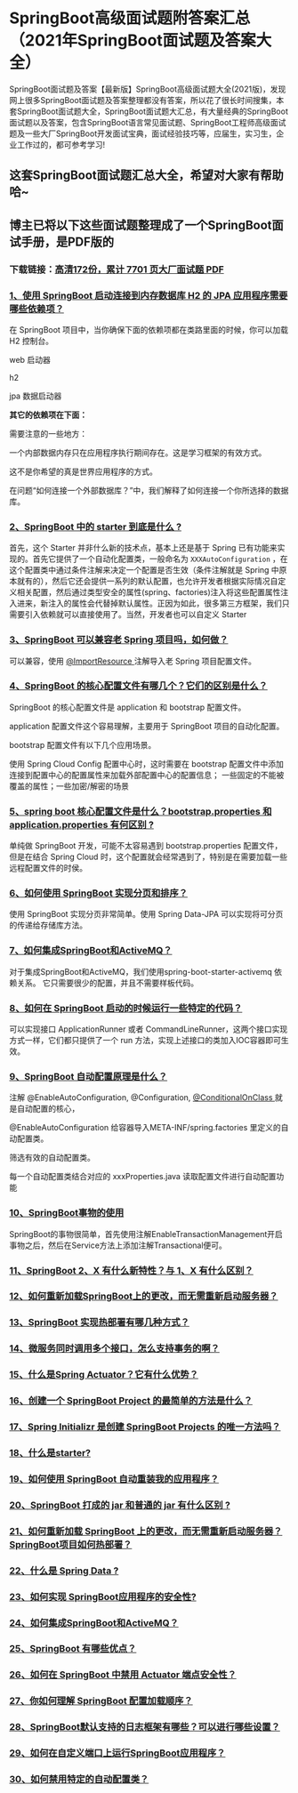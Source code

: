 # SpringBoot高级面试题附答案汇总（2021年SpringBoot面试题及答案大全）

SpringBoot面试题及答案【最新版】SpringBoot高级面试题大全(2021版)，发现网上很多SpringBoot面试题及答案整理都没有答案，所以花了很长时间搜集，本套SpringBoot面试题大全，SpringBoot面试题大汇总，有大量经典的SpringBoot面试题以及答案，包含SpringBoot语言常见面试题、SpringBoot工程师高级面试题及一些大厂SpringBoot开发面试宝典，面试经验技巧等，应届生，实习生，企业工作过的，都可参考学习!

## 这套SpringBoot面试题汇总大全，希望对大家有帮助哈~ 

## 博主已将以下这些面试题整理成了一个SpringBoot面试手册，是PDF版的

### 下载链接：[高清172份，累计 7701 页大厂面试题  PDF](https://github.com/javatechnorth/javanorth-itbooks/blob/master/docs/index.md)


### [1、使用 SpringBoot 启动连接到内存数据库 H2 的 JPA 应用程序需要哪些依赖项？](https://gitee.com/souyunku/NewDevBooks/blob/master/docs/SpringBoot/SpringBoot高级面试题附答案汇总（2021年SpringBoot面试题及答案大全）.md#1使用-springboot-启动连接到内存数据库-h2-的-jpa-应用程序需要哪些依赖项)  


在 SpringBoot 项目中，当你确保下面的依赖项都在类路里面的时候，你可以加载 H2 控制台。

web 启动器

h2

jpa 数据启动器

**其它的依赖项在下面：**

需要注意的一些地方：

一个内部数据内存只在应用程序执行期间存在。这是学习框架的有效方式。

这不是你希望的真是世界应用程序的方式。

在问题“如何连接一个外部数据库？”中，我们解释了如何连接一个你所选择的数据库。


### [2、SpringBoot 中的 starter 到底是什么 ?](https://gitee.com/souyunku/NewDevBooks/blob/master/docs/SpringBoot/SpringBoot高级面试题附答案汇总（2021年SpringBoot面试题及答案大全）.md#2springboot-中的-starter-到底是什么-)  


首先，这个 Starter 并非什么新的技术点，基本上还是基于 Spring 已有功能来实现的。首先它提供了一个自动化配置类，一般命名为 `XXXAutoConfiguration` ，在这个配置类中通过条件注解来决定一个配置是否生效（条件注解就是 Spring 中原本就有的），然后它还会提供一系列的默认配置，也允许开发者根据实际情况自定义相关配置，然后通过类型安全的属性(spring、factories)注入将这些配置属性注入进来，新注入的属性会代替掉默认属性。正因为如此，很多第三方框架，我们只需要引入依赖就可以直接使用了。当然，开发者也可以自定义 Starter


### [3、SpringBoot 可以兼容老 Spring 项目吗，如何做？](https://gitee.com/souyunku/NewDevBooks/blob/master/docs/SpringBoot/SpringBoot高级面试题附答案汇总（2021年SpringBoot面试题及答案大全）.md#3springboot-可以兼容老-spring-项目吗如何做)  


可以兼容，使用 [@ImportResource ](/ImportResource ) 注解导入老 Spring 项目配置文件。


### [4、SpringBoot 的核心配置文件有哪几个？它们的区别是什么？](https://gitee.com/souyunku/NewDevBooks/blob/master/docs/SpringBoot/SpringBoot高级面试题附答案汇总（2021年SpringBoot面试题及答案大全）.md#4springboot-的核心配置文件有哪几个它们的区别是什么)  


SpringBoot 的核心配置文件是 application 和 bootstrap 配置文件。

application 配置文件这个容易理解，主要用于 SpringBoot 项目的自动化配置。

bootstrap 配置文件有以下几个应用场景。

使用 Spring Cloud Config 配置中心时，这时需要在 bootstrap 配置文件中添加连接到配置中心的配置属性来加载外部配置中心的配置信息； 一些固定的不能被覆盖的属性；一些加密/解密的场景


### [5、spring boot 核心配置文件是什么？bootstrap.properties 和 application.properties 有何区别 ?](https://gitee.com/souyunku/NewDevBooks/blob/master/docs/SpringBoot/SpringBoot高级面试题附答案汇总（2021年SpringBoot面试题及答案大全）.md#5spring-boot-核心配置文件是什么bootstrapproperties-和-applicationproperties-有何区别-)  


单纯做 SpringBoot 开发，可能不太容易遇到 bootstrap.properties 配置文件，但是在结合 Spring Cloud 时，这个配置就会经常遇到了，特别是在需要加载一些远程配置文件的时侯。


### [6、如何使用 SpringBoot 实现分页和排序？](https://gitee.com/souyunku/NewDevBooks/blob/master/docs/SpringBoot/SpringBoot高级面试题附答案汇总（2021年SpringBoot面试题及答案大全）.md#6如何使用-springboot-实现分页和排序)  


使用 SpringBoot 实现分页非常简单。使用 Spring Data-JPA 可以实现将可分页的传递给存储库方法。


### [7、如何集成SpringBoot和ActiveMQ？](https://gitee.com/souyunku/NewDevBooks/blob/master/docs/SpringBoot/SpringBoot高级面试题附答案汇总（2021年SpringBoot面试题及答案大全）.md#7如何集成springboot和activemq)  


对于集成SpringBoot和ActiveMQ，我们使用spring-boot-starter-activemq 依赖关系。 它只需要很少的配置，并且不需要样板代码。


### [8、如何在 SpringBoot 启动的时候运行一些特定的代码？](https://gitee.com/souyunku/NewDevBooks/blob/master/docs/SpringBoot/SpringBoot高级面试题附答案汇总（2021年SpringBoot面试题及答案大全）.md#8如何在-springboot-启动的时候运行一些特定的代码)  


可以实现接口 ApplicationRunner 或者 CommandLineRunner，这两个接口实现方式一样，它们都只提供了一个 run 方法，实现上述接口的类加入IOC容器即可生效。


### [9、SpringBoot 自动配置原理是什么？](https://gitee.com/souyunku/NewDevBooks/blob/master/docs/SpringBoot/SpringBoot高级面试题附答案汇总（2021年SpringBoot面试题及答案大全）.md#9springboot-自动配置原理是什么)  


注解 @EnableAutoConfiguration, @Configuration, [@ConditionalOnClass ](/ConditionalOnClass ) 就是自动配置的核心，

@EnableAutoConfiguration 给容器导入META-INF/spring.factories 里定义的自动配置类。

筛选有效的自动配置类。

每一个自动配置类结合对应的 xxxProperties.java 读取配置文件进行自动配置功能


### [10、SpringBoot事物的使用](https://gitee.com/souyunku/NewDevBooks/blob/master/docs/SpringBoot/SpringBoot高级面试题附答案汇总（2021年SpringBoot面试题及答案大全）.md#10springboot事物的使用)  


SpringBoot的事物很简单，首先使用注解EnableTransactionManagement开启事物之后，然后在Service方法上添加注解Transactional便可。


### [11、SpringBoot 2、X 有什么新特性？与 1、X 有什么区别？](https://gitee.com/souyunku/NewDevBooks/blob/master/docs/SpringBoot/SpringBoot高级面试题附答案汇总（2021年SpringBoot面试题及答案大全）.md#11springboot-2x-有什么新特性与-1x-有什么区别)  

### [12、如何重新加载SpringBoot上的更改，而无需重新启动服务器？](https://gitee.com/souyunku/NewDevBooks/blob/master/docs/SpringBoot/SpringBoot高级面试题附答案汇总（2021年SpringBoot面试题及答案大全）.md#12如何重新加载springboot上的更改而无需重新启动服务器)  

### [13、SpringBoot 实现热部署有哪几种方式？](https://gitee.com/souyunku/NewDevBooks/blob/master/docs/SpringBoot/SpringBoot高级面试题附答案汇总（2021年SpringBoot面试题及答案大全）.md#13springboot-实现热部署有哪几种方式)  

### [14、微服务同时调用多个接口，怎么支持事务的啊？](https://gitee.com/souyunku/NewDevBooks/blob/master/docs/SpringBoot/SpringBoot高级面试题附答案汇总（2021年SpringBoot面试题及答案大全）.md#14微服务同时调用多个接口怎么支持事务的啊)  

### [15、什么是Spring Actuator？它有什么优势？](https://gitee.com/souyunku/NewDevBooks/blob/master/docs/SpringBoot/SpringBoot高级面试题附答案汇总（2021年SpringBoot面试题及答案大全）.md#15什么是spring-actuator它有什么优势)  

### [16、创建一个 SpringBoot Project 的最简单的方法是什么？](https://gitee.com/souyunku/NewDevBooks/blob/master/docs/SpringBoot/SpringBoot高级面试题附答案汇总（2021年SpringBoot面试题及答案大全）.md#16创建一个-springboot-project-的最简单的方法是什么)  

### [17、Spring Initializr 是创建 SpringBoot Projects 的唯一方法吗？](https://gitee.com/souyunku/NewDevBooks/blob/master/docs/SpringBoot/SpringBoot高级面试题附答案汇总（2021年SpringBoot面试题及答案大全）.md#17spring-initializr-是创建-springboot-projects-的唯一方法吗)  

### [18、什么是starter?](https://gitee.com/souyunku/NewDevBooks/blob/master/docs/SpringBoot/SpringBoot高级面试题附答案汇总（2021年SpringBoot面试题及答案大全）.md#18什么是starter)  

### [19、如何使用 SpringBoot 自动重装我的应用程序？](https://gitee.com/souyunku/NewDevBooks/blob/master/docs/SpringBoot/SpringBoot高级面试题附答案汇总（2021年SpringBoot面试题及答案大全）.md#19如何使用-springboot-自动重装我的应用程序)  

### [20、SpringBoot 打成的 jar 和普通的 jar 有什么区别 ?](https://gitee.com/souyunku/NewDevBooks/blob/master/docs/SpringBoot/SpringBoot高级面试题附答案汇总（2021年SpringBoot面试题及答案大全）.md#20springboot-打成的-jar-和普通的-jar-有什么区别-)  

### [21、如何重新加载 SpringBoot 上的更改，而无需重新启动服务器？SpringBoot项目如何热部署？](https://gitee.com/souyunku/NewDevBooks/blob/master/docs/SpringBoot/SpringBoot高级面试题附答案汇总（2021年SpringBoot面试题及答案大全）.md#21如何重新加载-springboot-上的更改而无需重新启动服务器springboot项目如何热部署)  

### [22、什么是 Spring Data ?](https://gitee.com/souyunku/NewDevBooks/blob/master/docs/SpringBoot/SpringBoot高级面试题附答案汇总（2021年SpringBoot面试题及答案大全）.md#22什么是-spring-data-)  

### [23、如何实现 SpringBoot应用程序的安全性?](https://gitee.com/souyunku/NewDevBooks/blob/master/docs/SpringBoot/SpringBoot高级面试题附答案汇总（2021年SpringBoot面试题及答案大全）.md#23如何实现-springboot应用程序的安全性)  

### [24、如何集成SpringBoot和ActiveMQ？](https://gitee.com/souyunku/NewDevBooks/blob/master/docs/SpringBoot/SpringBoot高级面试题附答案汇总（2021年SpringBoot面试题及答案大全）.md#24如何集成springboot和activemq)  

### [25、SpringBoot 有哪些优点？](https://gitee.com/souyunku/NewDevBooks/blob/master/docs/SpringBoot/SpringBoot高级面试题附答案汇总（2021年SpringBoot面试题及答案大全）.md#25springboot-有哪些优点)  

### [26、如何在 SpringBoot 中禁用 Actuator 端点安全性？](https://gitee.com/souyunku/NewDevBooks/blob/master/docs/SpringBoot/SpringBoot高级面试题附答案汇总（2021年SpringBoot面试题及答案大全）.md#26如何在-springboot-中禁用-actuator-端点安全性)  

### [27、你如何理解 SpringBoot 配置加载顺序？](https://gitee.com/souyunku/NewDevBooks/blob/master/docs/SpringBoot/SpringBoot高级面试题附答案汇总（2021年SpringBoot面试题及答案大全）.md#27你如何理解-springboot-配置加载顺序)  

### [28、SpringBoot默认支持的日志框架有哪些？可以进行哪些设置？](https://gitee.com/souyunku/NewDevBooks/blob/master/docs/SpringBoot/SpringBoot高级面试题附答案汇总（2021年SpringBoot面试题及答案大全）.md#28springboot默认支持的日志框架有哪些可以进行哪些设置)  

### [29、如何在自定义端口上运行SpringBoot应用程序？](https://gitee.com/souyunku/NewDevBooks/blob/master/docs/SpringBoot/SpringBoot高级面试题附答案汇总（2021年SpringBoot面试题及答案大全）.md#29如何在自定义端口上运行springboot应用程序)  

### [30、如何禁用特定的自动配置类？](https://gitee.com/souyunku/NewDevBooks/blob/master/docs/SpringBoot/SpringBoot高级面试题附答案汇总（2021年SpringBoot面试题及答案大全）.md#30如何禁用特定的自动配置类)  





